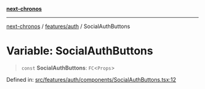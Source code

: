 [**next-chronos**](../../../README.md)

***

[next-chronos](../../../README.md) / [features/auth](../README.md) / SocialAuthButtons

# Variable: SocialAuthButtons

> `const` **SocialAuthButtons**: `FC`\<`Props`\>

Defined in: [src/features/auth/components/SocialAuthButtons.tsx:12](https://github.com/Bababum95/next-chronos/blob/41860730c8dd12c16699269e1eee86402c8d1a9f/src/features/auth/components/SocialAuthButtons.tsx#L12)
